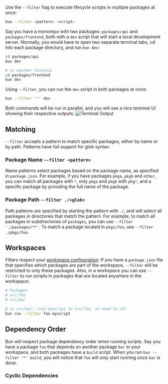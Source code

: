 Use the `--filter` flag to execute lifecycle scripts in multiple packages at once:

```bash
bun --filter <pattern> <script>
```

Say you have a monorepo with two packages: `packages/api` and `packages/frontend`, both with a `dev` script that will start a local development server. Normally, you would have to open two separate terminal tabs, cd into each package directory, and run `bun dev`:

```bash
cd packages/api
bun dev

# in another terminal
cd packages/frontend
bun dev
```

Using `--filter`, you can run the `dev` script in both packages at once:

```bash
bun --filter '*' dev 
```

Both commands will be run in parallel, and you will see a nice terminal UI showing their respective outputs:
![Terminal Output](https://github.com/oven-sh/bun/assets/48869301/2a103e42-9921-4c33-948f-a1ad6e6bac71)


## Matching

`--filter` accepts a pattern to match specific packages, either by name or by path. Patterns have full support for glob syntax.

### Package Name `--filter <pattern>`

Name patterns select packages based on the package name, as specified in `package.json`. For example, if you have packages `pkga`, `pkgb` and `other`, you can match all packages with `*`, only `pkga` and `pkgb` with `pkg*`, and a specific package by providing the full name of the package.

### Package Path `--filter ./<glob>`

Path patterns are specified by starting the pattern with `./`, and will select all packages in directories that match the pattern. For example, to match all packages in subdirectories of `packages`, you can use `--filter './packages/**'`. To match a package located in `pkgs/foo`, use `--filter ./pkgs/foo`.

## Workspaces

Filters respect your [workspace configuration](/docs/install/workspaces): If you have a `package.json` file that specifies which packages are part of the workspace,
`--filter` will be restricted to only these packages. Also, in a workspace you can use `--filter` to run scripts in packages that are located anywhere in the workspace:

```bash
# Packages
# src/foo
# src/bar

# in src/bar: runs myscript in src/foo, no need to cd!
bun run --filter foo myscript
```

## Dependency Order
Bun will respect package dependency order when running scripts. Say you have a package `foo` that depends on another package `bar` in your workspace, and both packages have a `build` script. When you run `bun --filter '*' build`, you will notice that `foo` will only start running once `bar` is done.

### Cyclic Dependencies


